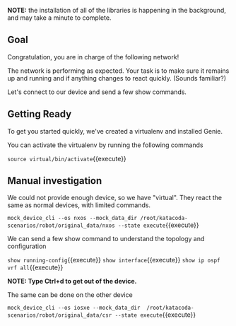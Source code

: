**NOTE:** the installation of all of the libraries is happening in the
background, and may take a minute to complete.

## Goal
Congratulation, you are in charge of the following network!

<picture>

The network is performing as expected. Your task is to make sure it remains up
and running and if anything changes to react quickly. (Sounds familiar?)

Let's connect to our device and send a few show commands.

## Getting Ready
To get you started quickly, we've created a virtualenv and installed Genie.

You can activate the virtualenv by running the following commands

`source virtual/bin/activate`{{execute}}


## Manual investigation

We could not provide enough device, so we have "virtual". They react the same
as normal devices, with limited commands.

`mock_device_cli --os nxos --mock_data_dir /root/katacoda-scenarios/robot/original_data/nxos --state execute`{{execute}}

We can send a few show command to understand the topology and configuration

`show running-config`{{execute}}
`show interface`{{execute}}
`show ip ospf vrf all`{{execute}}

**NOTE: Type Ctrl+d to get out of the device.**

The same can be done on the other device

`mock_device_cli --os iosxe --mock_data_dir  /root/katacoda-scenarios/robot/original_data/csr --state execute`{{execute}}

